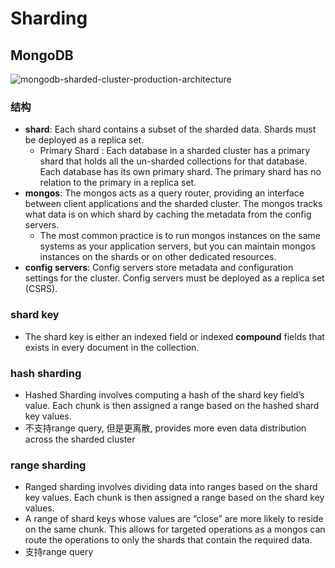 # Sharding

## MongoDB

![mongodb-sharded-cluster-production-architecture](https://docs.mongodb.com/manual/_images/sharded-cluster-production-architecture.bakedsvg.svg)

### 结构

* **shard**: Each shard contains a subset of the sharded data. Shards must be deployed as a replica set.
  * Primary Shard : Each database in a sharded cluster has a primary shard that holds all the un-sharded collections for that database. Each database has its own primary shard. The primary shard has no relation to the primary in a replica set.
* **mongos**: The mongos acts as a query router, providing an interface between client applications and the sharded cluster. The mongos tracks what data is on which shard by caching the metadata from the config servers. 
  * The most common practice is to run mongos instances on the same systems as your application servers, but you can maintain mongos instances on the shards or on other dedicated resources.
* **config servers**: Config servers store metadata and configuration settings for the cluster. Config servers must be deployed as a replica set \(CSRS\).

### shard key

* The shard key is either an indexed field or indexed **compound** fields that exists in every document in the collection.

### hash sharding

* Hashed Sharding involves computing a hash of the shard key field’s value. Each chunk is then assigned a range based on the hashed shard key values.
* 不支持range query, 但是更离散, provides more even data distribution across the sharded cluster

### range sharding

* Ranged sharding involves dividing data into ranges based on the shard key values. Each chunk is then assigned a range based on the shard key values.
* A range of shard keys whose values are “close” are more likely to reside on the same chunk. This allows for targeted operations as a mongos can route the operations to only the shards that contain the required data.
* 支持range query

